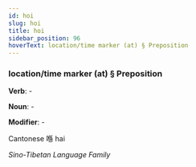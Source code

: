 ```yaml
---
id: hoi
slug: hoi
title: hoi
sidebar_position: 96
hoverText: location/time marker (at) § Preposition
---
```


### location/time marker (at) § Preposition

**Verb**: -

**Noun**: -

**Modifier**: -

Cantonese 喺 hai 

*Sino-Tibetan Language Family*